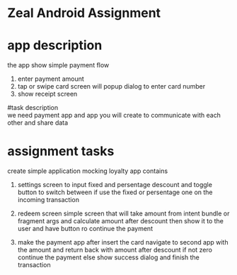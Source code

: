 # Zeal Android Assignment   

  
# app description  

 the app show simple payment flow 
 1. enter payment amount
 2. tap or swipe card screen will popup dialog to enter card number
 3. show receipt screen  

#task description  
we need payment app and app you will create to communicate with each other and share data  
  
  
# assignment tasks
create simple application mocking loyalty app contains
1. settings screen to input fixed and persentage descount and toggle button to switch between if use the fixed or persentage one on the incoming transaction  
  
2. redeem screen simple screen that will take amount from intent bundle or fragment args and calculate amount after descount then show it to the user and have button ro continue the payment   
  
3. make the payment app after insert the card navigate to second app with the amount and return back with amount after descount if not zero continue the payment else show success dialog and finish the transaction  
   
